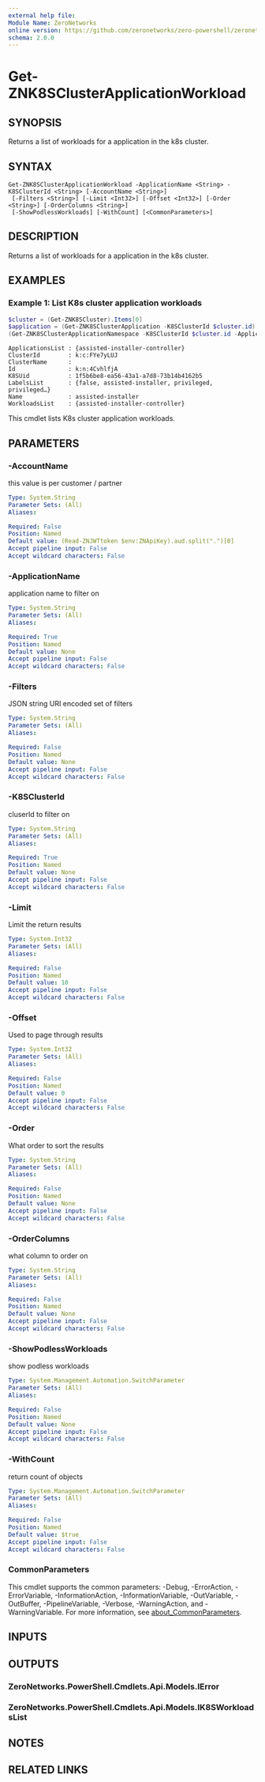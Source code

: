 ```yaml
---
external help file:
Module Name: ZeroNetworks
online version: https://github.com/zeronetworks/zero-powershell/zeronetworks/get-znk8sclusterapplicationworkload
schema: 2.0.0
---
```


# Get-ZNK8SClusterApplicationWorkload

## SYNOPSIS
Returns a list of workloads for a application in the k8s cluster.

## SYNTAX

```
Get-ZNK8SClusterApplicationWorkload -ApplicationName <String> -K8SClusterId <String> [-AccountName <String>]
 [-Filters <String>] [-Limit <Int32>] [-Offset <Int32>] [-Order <String>] [-OrderColumns <String>]
 [-ShowPodlessWorkloads] [-WithCount] [<CommonParameters>]
```

## DESCRIPTION
Returns a list of workloads for a application in the k8s cluster.

## EXAMPLES

### Example 1: List K8s cluster application workloads
```powershell
$cluster = (Get-ZNK8SCluster).Items[0]
$application = (Get-ZNK8SClusterApplication -K8SClusterId $cluster.id).Items[0] 
(Get-ZNK8SClusterApplicationNamespace -K8SClusterId $cluster.id -ApplicationName $application.Name).Items
```

```output
ApplicationsList : {assisted-installer-controller}
ClusterId        : k:c:FYe7yLUJ
ClusterName      : 
Id               : k:n:4CvhlfjA
K8SUid           : 1f5b6be8-ea56-43a1-a7d8-73b14b4162b5
LabelsList       : {false, assisted-installer, privileged, privileged…}
Name             : assisted-installer
WorkloadsList    : {assisted-installer-controller}
```

This cmdlet lists K8s cluster application workloads.

## PARAMETERS

### -AccountName
this value is per customer / partner

```yaml
Type: System.String
Parameter Sets: (All)
Aliases:

Required: False
Position: Named
Default value: (Read-ZNJWTtoken $env:ZNApiKey).aud.split(".")[0]
Accept pipeline input: False
Accept wildcard characters: False
```

### -ApplicationName
application name to filter on

```yaml
Type: System.String
Parameter Sets: (All)
Aliases:

Required: True
Position: Named
Default value: None
Accept pipeline input: False
Accept wildcard characters: False
```

### -Filters
JSON string URI encoded set of filters

```yaml
Type: System.String
Parameter Sets: (All)
Aliases:

Required: False
Position: Named
Default value: None
Accept pipeline input: False
Accept wildcard characters: False
```

### -K8SClusterId
cluserId to filter on

```yaml
Type: System.String
Parameter Sets: (All)
Aliases:

Required: True
Position: Named
Default value: None
Accept pipeline input: False
Accept wildcard characters: False
```

### -Limit
Limit the return results

```yaml
Type: System.Int32
Parameter Sets: (All)
Aliases:

Required: False
Position: Named
Default value: 10
Accept pipeline input: False
Accept wildcard characters: False
```

### -Offset
Used to page through results

```yaml
Type: System.Int32
Parameter Sets: (All)
Aliases:

Required: False
Position: Named
Default value: 0
Accept pipeline input: False
Accept wildcard characters: False
```

### -Order
What order to sort the results

```yaml
Type: System.String
Parameter Sets: (All)
Aliases:

Required: False
Position: Named
Default value: None
Accept pipeline input: False
Accept wildcard characters: False
```

### -OrderColumns
what column to order on

```yaml
Type: System.String
Parameter Sets: (All)
Aliases:

Required: False
Position: Named
Default value: None
Accept pipeline input: False
Accept wildcard characters: False
```

### -ShowPodlessWorkloads
show podless workloads

```yaml
Type: System.Management.Automation.SwitchParameter
Parameter Sets: (All)
Aliases:

Required: False
Position: Named
Default value: None
Accept pipeline input: False
Accept wildcard characters: False
```

### -WithCount
return count of objects

```yaml
Type: System.Management.Automation.SwitchParameter
Parameter Sets: (All)
Aliases:

Required: False
Position: Named
Default value: $true
Accept pipeline input: False
Accept wildcard characters: False
```

### CommonParameters
This cmdlet supports the common parameters: -Debug, -ErrorAction, -ErrorVariable, -InformationAction, -InformationVariable, -OutVariable, -OutBuffer, -PipelineVariable, -Verbose, -WarningAction, and -WarningVariable. For more information, see [about_CommonParameters](http://go.microsoft.com/fwlink/?LinkID=113216).

## INPUTS

## OUTPUTS

### ZeroNetworks.PowerShell.Cmdlets.Api.Models.IError

### ZeroNetworks.PowerShell.Cmdlets.Api.Models.IK8SWorkloadsList

## NOTES

## RELATED LINKS

